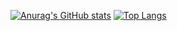 [![Anurag's GitHub stats](https://github-readme-stats.vercel.app/api?username=dolong2)](https://github.com/anuraghazra/github-readme-stats)
[![Top Langs](https://github-readme-stats.vercel.app/api/top-langs/?username=dolong2&layout=compact)](https://github.com/anuraghazra/github-readme-stats)

